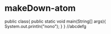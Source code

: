 # makeDown-atom
public class{
    public static void main(String[] args){
        System.out.println("nono");
    }
}
//abcdefg
